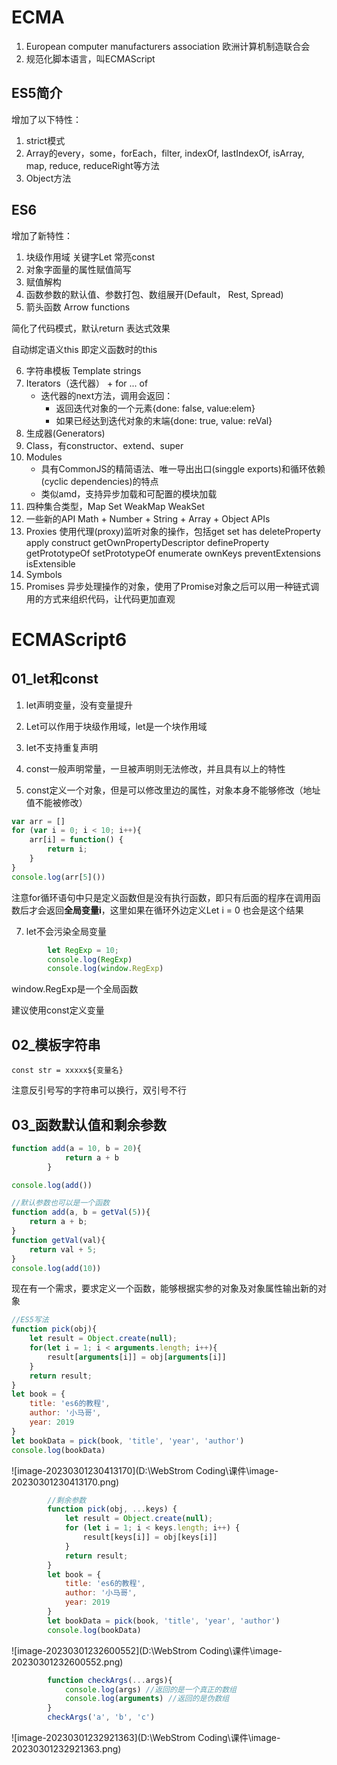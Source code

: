 # ECMA

1. European computer manufacturers association 欧洲计算机制造联合会
2. 规范化脚本语言，叫ECMAScript

## ES5简介 

增加了以下特性：

1. strict模式
2. Array的every，some，forEach，filter, indexOf, lastIndexOf, isArray, map, reduce, reduceRight等方法
3. Object方法

## ES6

增加了新特性：

1. 块级作用域 关键字Let 常亮const
2. 对象字面量的属性赋值简写
3. 赋值解构
4. 函数参数的默认值、参数打包、数组展开(Default， Rest, Spread)
5. 箭头函数 Arrow functions

简化了代码模式，默认return 表达式效果

自动绑定语义this 即定义函数时的this

6. 字符串模板 Template strings
7. Iterators（迭代器） + for ... of
   * 迭代器的next方法，调用会返回：
     * 返回迭代对象的一个元素{done: false, value:elem}
     * 如果已经达到迭代对象的末端{done: true, value: reVal}
8. 生成器(Generators)
9. Class，有constructor、extend、super
10. Modules
    * 具有CommonJS的精简语法、唯一导出出口(singgle exports)和循环依赖(cyclic dependencies)的特点
    * 类似amd，支持异步加载和可配置的模块加载
11. 四种集合类型，Map Set WeakMap WeakSet
12. 一些新的API Math + Number + String + Array + Object APIs
13. Proxies 使用代理(proxy)监听对象的操作，包括get set has deleteProperty apply construct getOwnPropertyDescriptor defineProperty getPrototypeOf setPrototypeOf enumerate ownKeys preventExtensions isExtensible
14. Symbols 
15. Promises 异步处理操作的对象，使用了Promise对象之后可以用一种链式调用的方式来组织代码，让代码更加直观

# ECMAScript6

 ## 01_let和const

1. let声明变量，没有变量提升
2. Let可以作用于块级作用域，let是一个块作用域
3. let不支持重复声明
4. const一般声明常量，一旦被声明则无法修改，并且具有以上的特性

5. const定义一个对象，但是可以修改里边的属性，对象本身不能够修改（地址值不能被修改）

```javascript
var arr = []
for (var i = 0; i < 10; i++){
    arr[i] = function() {
        return i;
    }
}
console.log(arr[5]())
```

注意for循环语句中只是定义函数但是没有执行函数，即只有后面的程序在调用函数后才会返回**全局变量i**，这里如果在循环外边定义Let i = 0 也会是这个结果

7. let不会污染全局变量

```javascript
        let RegExp = 10;
        console.log(RegExp)
        console.log(window.RegExp)
```

window.RegExp是一个全局函数

建议使用const定义变量

## 02_模板字符串

`const str = xxxxx${变量名}`

注意反引号写的字符串可以换行，双引号不行

## 03_函数默认值和剩余参数

```javascript
function add(a = 10, b = 20){
            return a + b
        }

console.log(add())
```

```javascript
//默认参数也可以是一个函数
function add(a, b = getVal(5)){
	return a + b;
}
function getVal(val){
	return val + 5;
}
console.log(add(10))
```

现在有一个需求，要求定义一个函数，能够根据实参的对象及对象属性输出新的对象

```JavaScript
//ES5写法
function pick(obj){
    let result = Object.create(null);
    for(let i = 1; i < arguments.length; i++){
        result[arguments[i]] = obj[arguments[i]]
    }
    return result;
}
let book = {
    title: 'es6的教程',
    author: '小马哥',
    year: 2019
}
let bookData = pick(book, 'title', 'year', 'author')
console.log(bookData)
```

![image-20230301230413170](D:\WebStrom Coding\课件\image-20230301230413170.png)

```javascript
        //剩余参数
        function pick(obj, ...keys) {
            let result = Object.create(null);
            for (let i = 1; i < keys.length; i++) {
                result[keys[i]] = obj[keys[i]]
            }
            return result;
        }
        let book = {
            title: 'es6的教程',
            author: '小马哥',
            year: 2019
        }
        let bookData = pick(book, 'title', 'year', 'author')
        console.log(bookData)
```

![image-20230301232600552](D:\WebStrom Coding\课件\image-20230301232600552.png)

```JavaScript
        function checkArgs(...args){
            console.log(args) //返回的是一个真正的数组
            console.log(arguments) //返回的是伪数组
        }
        checkArgs('a', 'b', 'c')
```

![image-20230301232921363](D:\WebStrom Coding\课件\image-20230301232921363.png)